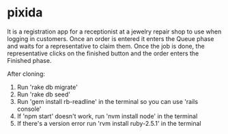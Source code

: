 # pixida
It is a registration app for a receptionist at a jewelry repair shop to use when logging in customers.
Once an order is entered it enters the Queue phase and waits for a representative to claim them.
Once the job is done, the representative clicks on the finished button and the order enters the Finished phase.

After cloning:
1) Run 'rake db migrate'
2) Run 'rake db seed'
3) Run 'gem install rb-readline' in the terminal so you can use 'rails console'
4) If 'npm start' doesn't work, run 'nvm install node' in the terminal
5) If there's a version error run 'rvm install ruby-2.5.1' in the terminal

